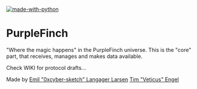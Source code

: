 [![made-with-python](https://img.shields.io/badge/Made%20with-Python-1f425f.svg)](https://www.python.org/)

# PurpleFinch
"Where the magic happens" in the PurpleFinch universe.
This is the "core" part, that receives, manages and makes data available.



Check WIKI for protocol drafts...


Made by 
[Emil "0xcyber-sketch" Langager Larsen](https://github.com/0xcyber-sketch)
[Tim "Veticus" Engel](https://github.com/Veticus)
